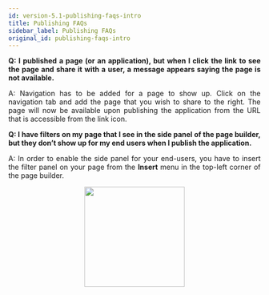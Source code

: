 ```yaml
---
id: version-5.1-publishing-faqs-intro
title: Publishing FAQs
sidebar_label: Publishing FAQs
original_id: publishing-faqs-intro
---
```


<div style="text-align: justify">


**Q: I published a page (or an application), but when I click the link to see the page and share it with a user, a message appears saying the page is not available.**

A: Navigation has to be added for a page to show up. Click on the navigation tab and add the page that you wish to share to the right. The page will now be available upon publishing the application from the URL that is accessible from the link icon.
    
**Q: I have filters on my page that I see in the side panel of the page builder, but they don’t show up for my end users when I publish the application.**

A: In order to enable the side panel for your end-users, you have to insert the filter panel on your page from the **Insert** menu in the top-left corner of the page builder.

 <img src="https://s3.amazonaws.com/partners-staging.qrvey.com/FAQ/faq_pub_apps.png" style="margin:auto; display:block;" width="200" />

